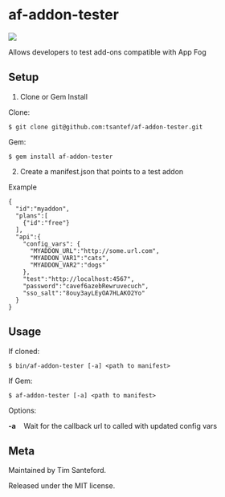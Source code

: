 af-addon-tester
===============

<img src="http://appfog.com/images/logo.png" />

Allows developers to test add-ons compatible with App Fog

## Setup ##

1) Clone or Gem Install

Clone:

    $ git clone git@github.com:tsantef/af-addon-tester.git

Gem:

    $ gem install af-addon-tester


2) Create a manifest.json that points to a test addon

Example

    {
      "id":"myaddon",
	  "plans":[
        {"id":"free"}
      ],
      "api":{
        "config_vars": {
          "MYADDON_URL":"http://some.url.com",
          "MYADDON_VAR1":"cats",
          "MYADDON_VAR2":"dogs"
        },
        "test":"http://localhost:4567",
        "password":"cavef6azebRewruvecuch",
        "sso_salt":"8ouy3ayLEyOA7HLAKO2Yo"
      }
    }


## Usage ##

If cloned:

    $ bin/af-addon-tester [-a] <path to manifest>

If Gem:

    $ af-addon-tester [-a] <path to manifest>

Options:

**-a** &nbsp;&nbsp; Wait for the callback url to called with updated config vars



## Meta ##

Maintained by Tim Santeford.

Released under the MIT license.
